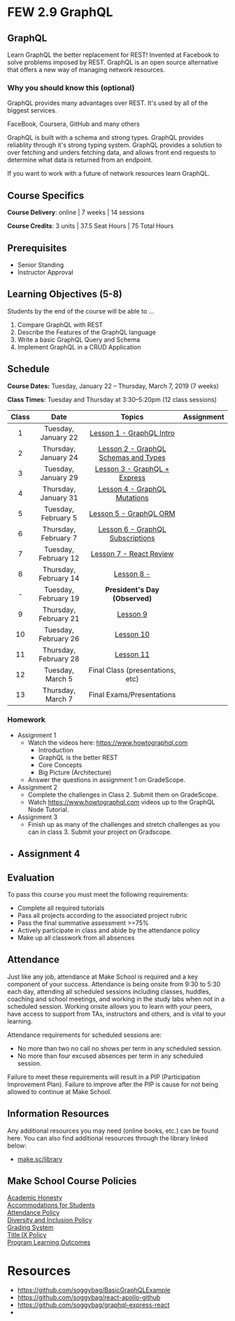 # FEW 2.9 GraphQL

## GraphQL

Learn GraphQL the better replacement for REST! Invented at Facebook to solve problems imposed by REST. GraphQL is an open source alternative that offers a new way of managing network resources. 

### Why you should know this (optional)

GraphQL provides many advantages over REST. It's used by all of the biggest services. 

FaceBook, Coursera, GitHub and many others 

GraphQL is built with a schema and strong types. GraphQL provides reliablity through it's strong typing system. GraphQL provides a solution to over fetching and unders fetching data, and allows front end requests to determine what data is returned from an endpoint. 

If you want to work with a future of network resources learn GraphQL. 

## Course Specifics

**Course Delivery**: online | 7 weeks | 14 sessions

**Course Credits**: 3 units | 37.5 Seat Hours | 75 Total Hours

## Prerequisites  

- Senior Standing
- Instructor Approval

## Learning Objectives (5-8)

Students by the end of the course will be able to ...

1. Compare GraphQL with REST
1. Describe the Features of the GraphQL language
1. Write a basic GraphQL Query and Schema
1. Implement GraphQL in a CRUD Application



## Schedule

**Course Dates:** Tuesday, January 22 – Thursday, March 7, 2019 (7 weeks)

**Class Times:** Tuesday and Thursday at 3:30–5:20pm (12 class sessions)

| Class |          Date          |                 Topics                  | Assignment |
|:-----:|:----------------------:|:---------------------------------------:|:-----------|
|  1 |  Tuesday, January 22      | [Lesson 1 - GraphQL Intro]              |  |
|  2 | Thursday, January 24      | [Lesson 2 - GraphQL Schemas and Types]  |  |
|  3 |  Tuesday, January 29      | [Lesson 3 - GraphQL + Express]          |  |
|  4 | Thursday, January 31      | [Lesson 4 - GraphQL Mutations]          |  |
|  5 |  Tuesday, February 5      | [Lesson 5 - GraphQL ORM]                |  |
|  6 | Thursday, February 7      | [Lesson 6 - GraphQL Subscriptions]      |  |
|  7 |  Tuesday, February 12     | [Lesson 7 - React Review]               |  |
|  8 | Thursday, February 14     | [Lesson 8 - ]                           |  |
|  - |  Tuesday, February 19     | **President's Day (Observed)**          |  |
|  9 | Thursday, February 21     | [Lesson 9]                              |  |
|  10 |  Tuesday, February 26    | [Lesson 10]                             |  |
|  11 | Thursday, February 28    | [Lesson 11]                             |  |
|  12 |  Tuesday, March 5        | Final Class (presentations, etc)        |  |
|  13 | Thursday, March 7        | Final Exams/Presentations               |  |

[Lesson 1 - GraphQL Intro]: Lessons/Lesson1.md
[Lesson 2 - GraphQL Schemas and Types]: Lessons/Lesson2.md
[Lesson 3 - GraphQL + Express]: Lessons/Lesson3.md
[Lesson 4 - GraphQL Mutations]: Lessons/Lesson4.md
[Lesson 5 - GraphQL ORM]: Lessons/Lesson5.md
[Lesson 6 - GraphQL Subscriptions]: Lessons/Lesson6.md
[Lesson 7 - React Review]: Lessons/Lesson7.md
[Lesson 8 - ]: Lessons/Lesson8.md
[Lesson 9]: Lessons/Lesson9.md
[Lesson 10]: Lessons/Lesson10.md
[Lesson 11]: Lessons/Lesson11.md
[Lesson 12]: Lessons/Lesson12.md

### Homework

- Assignment 1
	- Watch the videos here: https://www.howtographql.com
		- Introduction
		- GraphQL is the better REST
		- Core Concepts
		- Big Picture (Architecture)
	- Answer the questions in assignment 1 on GradeScope.
- Assignment 2 
	- Complete the challenges in Class 2. Submit them on GradeScope.
	- Watch https://www.howtographql.com videos up to the GraphQL Node Tutorial.
- Assignment 3 
	 - Finish up as many of the challenges and stretch challenges as you can in class 3. Submit your project on Gradscope. 
- Assignment 4 
	- 
	

<!-- All projects should have a Gihub repo to document your work. You should commit each time your sit down to work. It's your goal to show a record of your progress throughg the commit history in each progress.

- Project 1: [How to GraphQL Intro](https://www.howtographql.com/basics/0-introduction/)
	- Complete all of the sections here. You don't have to make a repo for this. 
	- Deliverable: Show all sections completed
	- Start: Class 1 
	- Complete: Class 2
- Project 2: [GraphQL Node tutorial](https://www.howtographql.com/graphql-js/0-introduction/)
	- Complete this tutorial. 
	- Deliverable: The completed project in a GitHub Repo
	- Start: Class 2
	- Complete: Class 4
- Project 3: [React + Apollo](https://www.howtographql.com/react-apollo/0-introduction/)
	- Complete the entire tutorial
	- Deliverable: A GitHub Repo containing the completed project
	- Start: Class 4
	- Complete: Class 6
- Custom Project Proposal
	- Define the form and features of yopur custom project
	- Deliverable: Github repo with README.md describing the project. 
	- Start: Class 6
	- Complete: Class 7
- Custom Project 
	- Deliverable: See custom project proposal
	- Start: Class 7
	- Complete: Class 11 -->

## Evaluation
To pass this course you must meet the following requirements:

- Complete all required tutorials 
- Pass all projects according to the associated project rubric
- Pass the final summative assessment >=75%
- Actively participate in class and abide by the attendance policy
- Make up all classwork from all absences

## Attendance
Just like any job, attendance at Make School is required and a key component of your success. Attendance is being onsite from 9:30 to 5:30 each day, attending all scheduled sessions including classes, huddles, coaching and school meetings, and working in the study labs when not in a scheduled session. Working onsite allows you to learn with your peers, have access to support from TAs, instructors and others, and is vital to your learning.

Attendance requirements for scheduled sessions are:
- No more than two no call no shows per term in any scheduled session.
- No more than four excused absences per term in any scheduled session.

Failure to meet these requirements will result in a PIP (Participation Improvement Plan).  Failure to improve after the PIP is cause for not being allowed to continue at Make School. 

##  Information Resources

Any additional resources you may need (online books, etc.) can be found here. You can also find additional resources through the library linked below:

- [make.sc/library](http://make.sc/library)

## Make School Course Policies

[Academic Honesty](https://make.sc/academic-honesty)<br>
[Accommodations for Students](https://make.sc/accommodations-for-students)<br>
[Attendance Policy](https://make.sc/attendance-policy)  
[Diversity and Inclusion Policy](https://make.sc/diversity-and-inclusion-policy)<br>
[Grading System](https://make.sc/grading-system)
<br>
[Title IX Policy](https://make.sc/title-ix-policy)<br>
[Program Learning Outcomes](https://make.sc/program-learning-outcomes)


# Resources 

- https://github.com/soggybag/BasicGraphQLExample
- https://github.com/soggybag/react-apollo-github
- https://github.com/soggybag/graphql-express-react
- 
